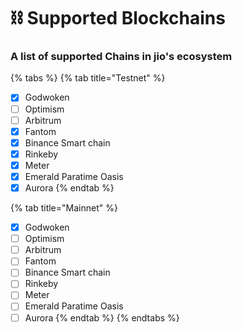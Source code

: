 # ⛓ Supported Blockchains

### A list of supported Chains in jio's ecosystem

{% tabs %}
{% tab title="Testnet" %}
* [x] Godwoken
* [ ] Optimism
* [ ] Arbitrum
* [x] Fantom
* [x] Binance Smart chain
* [x] Rinkeby
* [x] Meter
* [x] Emerald Paratime Oasis
* [x] Aurora
{% endtab %}

{% tab title="Mainnet" %}
* [x] Godwoken
* [ ] Optimism
* [ ] Arbitrum
* [ ] Fantom
* [ ] Binance Smart chain
* [ ] Rinkeby
* [ ] Meter
* [ ] Emerald Paratime Oasis
* [ ] Aurora
{% endtab %}
{% endtabs %}
